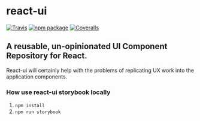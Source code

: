 # react-ui

[![Travis][build-badge]][build]
[![npm package][npm-badge]][npm]
[![Coveralls][coveralls-badge]][coveralls]

<h2> A reusable, un-opinionated UI Component Repository for React. </h3>

React-ui will certainly help with the problems of replicating UX work into the application components.

<h3>How use react-ui storybook locally</h3>

1. `npm install`
2. `npm run storybook`

[build-badge]: https://img.shields.io/travis/user/repo/master.png?style=flat-square
[build]: https://travis-ci.org/user/repo

[npm-badge]: https://img.shields.io/npm/v/npm-package.png?style=flat-square
[npm]: https://www.npmjs.org/package/npm-package

[coveralls-badge]: https://img.shields.io/coveralls/user/repo/master.png?style=flat-square
[coveralls]: https://coveralls.io/github/user/repo
